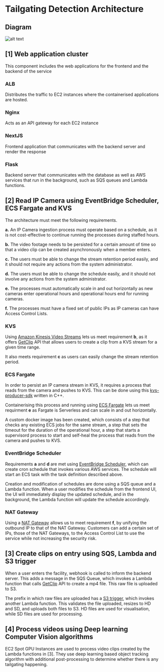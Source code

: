 # Tailgating Detection Architecture

## Diagram
![alt text](./tailgating_detection_architecture.png)

## [1] Web application cluster
This component includes the web applications for the frontend and the backend of the service

### ALB
Distributes the traffic to EC2 instances where the containerised applications are hosted.

### Nginx
Acts as an API gateway for each EC2 instance

### NextJS
Frontend application that communicates with the backend server and render the response

### Flask
Backend server that communicates with the database as well as AWS services that run in the background, such as SQS queues and Lambda functions.

## [2] Read IP Camera using EventBridge Scheduler, ECS Fargate and KVS
The architecture must meet the following requirements.

**a.** An IP Camera ingestion process must operate based on a schedule, as it is not cost-effective to continue running the processes during staffed hours.

**b.** The video footage needs to be persisted for a certain amount of time so that a video clip can be created asynchronously when a member enters.

**c.** The users must be able to change the stream retention period easily, and it should not require any actions from the system administrator.

**d.** The users must be able to change the schedule easily, and it should not involve any actions from the system administrator.

**e.** The processes must automatically scale in and out horizontally as new cameras enter operational hours and operational hours end for running cameras.

**f.** The processes must have a fixed set of public IPs as IP cameras can have Access Control Lists.

### KVS
Using [Amazon Kinesis Video Streams](https://docs.aws.amazon.com/kinesisvideostreams/latest/dg/what-is-kinesis-video.html) lets us meet requirement **b**, as it offers [GetClip](https://docs.aws.amazon.com/kinesisvideostreams/latest/dg/API_reader_GetClip.html) API that allows users to create a clip from a KVS stream for a given time range.

It also meets requirement **c** as users can easily change the stream retention period.

### ECS Fargate

In order to persist an IP camera stream in KVS, it requires a process that reads from the camera and pushes to KVS. This can be done using this [kvs-producer-sdk](https://github.com/awslabs/amazon-kinesis-video-streams-producer-sdk-cpp) written in C++.

Containerising this process and running using [ECS Fargate](https://docs.aws.amazon.com/AmazonECS/latest/developerguide/AWS_Fargate.html) lets us meet requirment **e** as Fargate is Serverless and can scale in and out horizontally.

A custom docker image has been created, which consists of a step that checks any existing ECS jobs for the same stream, a step that sets the timeout for the duration of the operational hour, a step that starts a supervisord process to start and self-heal the process that reads from the camera and pushes to KVS.

### EventBridge Scheduler

Requirements **a** and **d** are met using [EventBridge Scheduler](https://docs.aws.amazon.com/scheduler/latest/UserGuide/what-is-scheduler.html), which can create cron schedule that invokes various AWS services. The schedule will start an ECS task with the task definition described above.

Creation and modification of schedules are done using a SQS queue and a Lambda function. When a user modifies the schedule from the frontend UI, the UI will immediately display the updated schedule, and in the background, the Lambda function will update the schedule accordingly.

### NAT Gateway

Using a [NAT Gateway](https://docs.aws.amazon.com/vpc/latest/userguide/vpc-nat-gateway.html) allows us to meet requirement **f**, by unifying the outbound IP to that of the NAT Gateway. Customers can add a certain set of IPs, those of the NAT Gateways, to the Access Control List to use the service while not increasing the security risk.

## [3] Create clips on entry using SQS, Lambda and S3 trigger

When a user enters the facility, webhook is called to inform the backend server. This adds a message in the SQS Queue, which invokes a Lambda function that calls [GetClip](https://docs.aws.amazon.com/kinesisvideostreams/latest/dg/API_reader_GetClip.html) API to create a mp4 file. This raw file is uploaded to S3.

The prefix in which raw files are uploaded has a [S3 trigger](https://docs.aws.amazon.com/lambda/latest/dg/with-s3-example.html), which invokes another Lambda function. This validates the file uploaded, resizes to HD and SD, and uploads both files to S3. HD files are used for visualisation, while SD files are used for processing.

## [4] Process videos using Deep learning Computer Vision algorithms

EC2 Spot GPU Instances are used to process video clips created by the Lambda functions in [3]. They use deep learning based object tracking algorithm with additional post-processing to determine whether there is any tailgating happening.